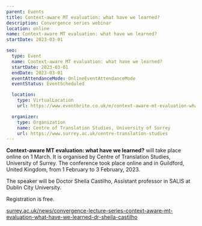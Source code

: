 ```yaml
---
parent: Events
title: Context-aware MT evaluation: what have we learned?
description: Convergence series webinar
location: online
name: Context-aware MT evaluation: what have we learned?
startDate: 2023-03-01

seo:
  type: Event
  name: Context-aware MT evaluation: what have we learned?
  startDate: 2023-03-01
  endDate: 2023-03-01
  eventAttendanceMode: OnlineEventAttendanceMode
  eventStatus: EventScheduled

  location:
    type: VirtualLocation
    url: https://www.eventbrite.co.uk/e/context-aware-mt-evaluation-what-have-we-learned-tickets-546179015137

  organizer:
    type: Organization
    name: Centre of Translation Studies, University of Surrey
    url: https://www.surrey.ac.uk/centre-translation-studies
---
```


**Context-aware MT evaluation: what have we learned?** will take place online on 1 March. It is organised by Centre of Translation Studies, University of Surrey.
The conference took place online and in Guildford, United Kingdom, from 1 February to 3 February, 2023.

The speaker will be Doctor Sheila Castilho, Assistant professor in SALIS at Dublin City University.

Registration is free.

[surrey.ac.uk/news/convergence-lecture-series-context-aware-mt-evaluation-what-have-we-learned-dr-sheila-castilho](https://www.surrey.ac.uk/news/convergence-lecture-series-context-aware-mt-evaluation-what-have-we-learned-dr-sheila-castilho)
